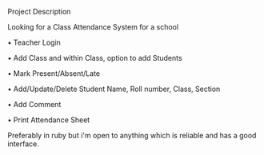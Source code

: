 Project Description

Looking for a Class Attendance System for a school

•	Teacher Login

•	Add Class and within Class, option to add Students

•	Mark Present/Absent/Late

•	Add/Update/Delete Student Name, Roll number, Class, Section

•	Add Comment

•	Print Attendance Sheet

Preferably in ruby but i'm open to anything which is reliable and has a good interface.
